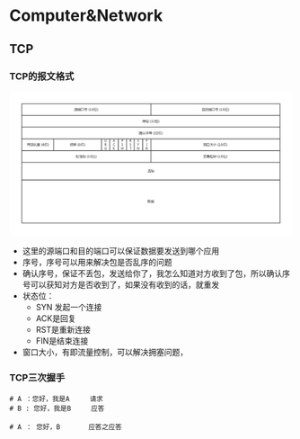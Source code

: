 # Computer&Network 

## TCP

### TCP的报文格式

![](img/net/1.jpg)

* 这里的源端口和目的端口可以保证数据要发送到哪个应用
* 序号，序号可以用来解决包是否乱序的问题
* 确认序号，保证不丢包，发送给你了，我怎么知道对方收到了包，所以确认序号可以获知对方是否收到了，如果没有收到的话，就重发
* 状态位：
  * SYN 发起一个连接
  * ACK是回复
  * RST是重新连接
  * FIN是结束连接
* 窗口大小，有即流量控制，可以解决拥塞问题，

### TCP三次握手

~~~shell
# A ：您好，我是A  	请求
# B : 您好，我是B	 应答

# A ： 您好，B 		 应答之应答	
~~~

